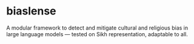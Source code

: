 # biaslense
A modular framework to detect and mitigate cultural and religious bias in large language models — tested on Sikh representation, adaptable to all.
